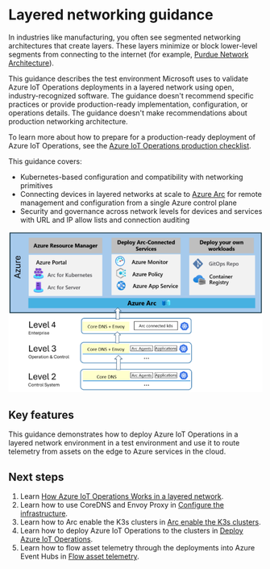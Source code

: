# Layered networking guidance

In industries like manufacturing, you often see segmented networking architectures that create layers. These layers minimize or block lower-level segments from connecting to the internet (for example, [Purdue Network Architecture](https://en.wikipedia.org/wiki/Purdue_Enterprise_Reference_Architecture)).

This guidance describes the test environment Microsoft uses to validate Azure IoT Operations deployments in a layered network using open, industry-recognized software. The guidance doesn't recommend specific practices or provide production-ready implementation, configuration, or operations details. The guidance doesn't make recommendations about production networking architecture.

To learn more about how to prepare for a production-ready deployment of Azure IoT Operations, see the [Azure IoT Operations production checklist](https://learn.microsoft.com/en-us/azure/iot-edge/production-checklist).

This guidance covers:

- Kubernetes-based configuration and compatibility with networking primitives
- Connecting devices in layered networks at scale to [Azure Arc](https://learn.microsoft.com/en-us/azure/azure-arc/) for remote management and configuration from a single Azure control plane
- Security and governance across network levels for devices and services with URL and IP allow lists and connection auditing

![Diagram that shows layered networking architecture for industrial layered networks.](./images/layered-network-architecture.png)

## Key features

This guidance demonstrates how to deploy Azure IoT Operations in a layered network environment in a test environment and use it to route telemetry from assets on the edge to Azure services in the cloud.

## Next steps

1. Learn [How Azure IoT Operations Works in a layered network](./aio-layered-network.md).
1. Learn how to use CoreDNS and Envoy Proxy in [Configure the infrastructure](./configure-infrastructure.md).
1. Learn how to Arc enable the K3s clusters in [Arc enable the K3s clusters](./arc-enable-clusters.md).
1. Learn how to deploy Azure IoT Operations to the clusters in [Deploy Azure IoT Operations](./deploy-aio.md).
1. Learn how to flow asset telemetry through the deployments into Azure Event Hubs in [Flow asset telemetry](./asset-telemetry.md).
